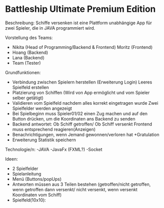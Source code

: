 # Battleship Ultimate Premium Edition

Beschreibung:
Schiffe versenken ist eine Plattform unabhängige App für zwei Spieler, die in JAVA programmiert wird.

Vorstellung des Teams:
- Nikita (Head of Programming/Backend & Frontend) Moritz (Frontend)
- Hoang (Backend)
- Lana (Backend)
- Team (Tester)

Grundfunktionen:
- Verbindung zwischen Spielern herstellen (Erweiterung Login) Leeres Spielfeld erstellen
- Platzierung von Schiffen (Wird von App ermöglicht und vom Spieler selber getätigt)
- Validieren vom Spielfeld nachdem alles korrekt eingetragen wurde Zwei Spielfelder werden angezeigt
- Bei Spielbeginn muss Spieler01/02 einen Zug machen und auf den Button drücken, um die Koordinaten ans Backend zu senden
- Backend antwortet: Ob Schiff getroffen/ Ob Schiff versenkt Frontend muss entsprechend reagieren(Anzeigen)
- Benachrichtigungen, wenn Jemand gewonnen/verloren hat +Gratulation
- Erweiterung Statistik speichern

Technologie/n:
-JAVA 
-JavaFx (FXML?)
-Socket 

Ideen:
- 2 Spielfelder
- Spielanleitung
- Menü (Buttons/popUps)
- Antworten müssen aus 3 Teilen bestehen (getroffen/nicht getroffen, wenn getroffen dann versenkt/ nicht versenkt, wenn versenkt Koordinaten vom Schiff)
- Spielfeld(10x10):
